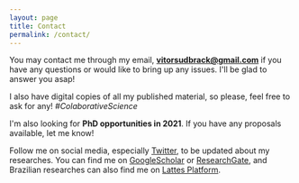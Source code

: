 ```yaml
---
layout: page
title: Contact
permalink: /contact/
---
```


You may contact me through my email, **[vitorsudbrack@gmail.com](mailto:vitorsudbrack@gmail.com)** if you have any questions or would like to bring up any issues. I'll be glad to answer you asap!

I also have digital copies of all my published material, so please, feel free to ask for any! *#ColaborativeScience*

I'm also looking for **PhD opportunities in 2021**. If you have any proposals available, let me know!

Follow me on social media, especially [Twitter](http://twitter.com/vitorsudbrack), to be updated about my researches. You can find me on [GoogleScholar](https://scholar.google.com/citations?user=fQ4x-1LZ-nEC&hl) or [ResearchGate](https://www.researchgate.net/profile/Vitor_Sudbrack), and Brazilian researches can also find me on [Lattes Platform](http://lattes.cnpq.br/1687206263257247).
